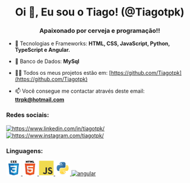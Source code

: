<!---
Tiagotpk/Tiagotpk is a ✨ special ✨ repository because its `README.md` (this file) appears on your GitHub profile.
You can click the Preview link to take a look at your changes.
--->
<h1 align="center">Oi 👋, Eu sou o Tiago! (@Tiagotpk)</h1>
<h3 align="center">Apaixonado por cerveja e programação!!</h3>

- 🌱 Tecnologias e Frameworks: **HTML, CSS, JavaScript, Python, TypeScript e Angular.**
- 👀 Banco de Dados:  **MySql**

- 👨‍💻 Todos os meus projetos estão em: [https://github.com/Tiagotpk](https://github.com/Tiagotpk)

- 📫 Você consegue me contactar através deste email: **ttrpk@hotmail.com**

<h3 align="left">Redes sociais:</h3>
<p align="left">
<a href="https://linkedin.com/in/tiagotpk/" target="blank"><img align="center" src="https://raw.githubusercontent.com/rahuldkjain/github-profile-readme-generator/master/src/images/icons/Social/linked-in-alt.svg" alt="https://www.linkedin.com/in/tiagotpk/" height="30" width="40" /></a>
<a href="https://instagram.com/tiagotpk/" target="blank"><img align="center" src="https://raw.githubusercontent.com/rahuldkjain/github-profile-readme-generator/master/src/images/icons/Social/instagram.svg" alt="https://www.instagram.com/tiagotpk/" height="30" width="40" /></a>
</p>

<h3 align="left">Linguagens:</h3>
<p align="left"> 
  <a href="https://www.w3schools.com/css/" target="_blank" rel="noreferrer">
  <img src="https://raw.githubusercontent.com/devicons/devicon/master/icons/css3/css3-original-wordmark.svg" alt="css3" width="40" height="40"/> </a> 
  <a href="https://www.w3.org/html/" target="_blank" rel="noreferrer"> 
  <img src="https://raw.githubusercontent.com/devicons/devicon/master/icons/html5/html5-original-wordmark.svg" alt="html5" width="40" height="40"/> </a>
  <a href="https://developer.mozilla.org/en-US/docs/Web/JavaScript" target="_blank" rel="noreferrer"> 
  <img src="https://raw.githubusercontent.com/devicons/devicon/master/icons/javascript/javascript-original.svg" alt="javascript" width="40" height="40"/> </a>
  <a href="https://www.python.org" target="_blank" rel="noreferrer"> 
  <img src="https://raw.githubusercontent.com/devicons/devicon/master/icons/python/python-original.svg" alt="python" width="40" height="40"/> </a>
 <a href="https://angular.io" target="_blank" rel="noreferrer"> <img src="https://angular.io/assets/images/logos/angular/angular.svg" alt="angular" width="40" height="40"/> </a> </p>
